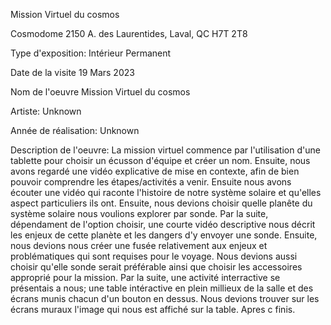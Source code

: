 Mission Virtuel du cosmos

Cosmodome
2150 A. des Laurentides, Laval, QC H7T 2T8

Type d'exposition: Intérieur Permanent

Date de la visite
19 Mars 2023

Nom de l'oeuvre Mission Virtuel du cosmos

Artiste: Unknown

Année de réalisation: Unknown

Description de l'oeuvre:
      La mission virtuel commence par l'utilisation d'une tablette pour choisir un écusson d'équipe et créer un nom.
      Ensuite, nous avons regardé une vidéo explicative de mise en contexte, afin de bien pouvoir comprendre les étapes/activités a venir.
      Ensuite nous avons écouter une vidéo qui raconte l'histoire de notre système solaire et qu'elles aspect particuliers ils ont.
      Ensuite, nous devions choisir quelle planête du système solaire nous voulions explorer par sonde.
      Par la suite, dépendament de l'option choisir, une courte vidéo descriptive nous décrit les enjeux de cette planète et les dangers d'y envoyer une        sonde.
      Ensuite, nous devions nous créer une fusée relativement aux enjeux et problématiques qui sont requises pour le voyage. 
      Nous devions aussi choisir qu'elle sonde serait préférable ainsi que choisir les accessoires approprié pour la mission.
      Par la suite, une activité interractive se présentais a nous; une table intéractive en plein millieux de la salle et des écrans munis chacun d'un bouton en dessus. Nous devions trouver sur les écrans muraux l'image qui nous est affiché sur la table.
      Apres c finis.
  
